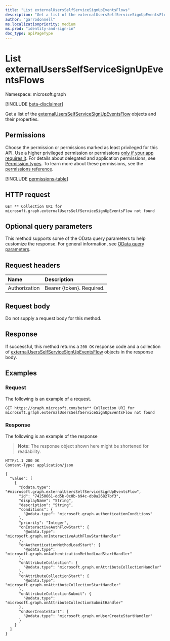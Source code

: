 ```yaml
---
title: "List externalUsersSelfServiceSignUpEventsFlows"
description: "Get a list of the externalUsersSelfServiceSignUpEventsFlow objects and their properties."
author: "garrodonnell"
ms.localizationpriority: medium
ms.prod: "identity-and-sign-in"
doc_type: apiPageType
---
```


# List externalUsersSelfServiceSignUpEventsFlows

Namespace: microsoft.graph

[!INCLUDE [beta-disclaimer](../../includes/beta-disclaimer.md)]

Get a list of the [externalUsersSelfServiceSignUpEventsFlow](../resources/externalusersselfservicesignupeventsflow.md) objects and their properties.

## Permissions

Choose the permission or permissions marked as least privileged for this API. Use a higher privileged permission or permissions [only if your app requires it](/graph/permissions-overview#best-practices-for-using-microsoft-graph-permissions). For details about delegated and application permissions, see [Permission types](/graph/permissions-overview#permission-types). To learn more about these permissions, see the [permissions reference](/graph/permissions-reference).

<!-- {
  "blockType": "permissions",
  "name": "externalusersselfservicesignupeventsflow-list-permissions"
}
-->
[!INCLUDE [permissions-table](../includes/permissions/externalusersselfservicesignupeventsflow-list-permissions.md)]

## HTTP request

<!-- {
  "blockType": "ignored"
}
-->
``` http
GET ** Collection URI for microsoft.graph.externalUsersSelfServiceSignUpEventsFlow not found
```

## Optional query parameters

This method supports some of the OData query parameters to help customize the response. For general information, see [OData query parameters](/graph/query-parameters).

## Request headers

|Name|Description|
|:---|:---|
|Authorization|Bearer {token}. Required.|

## Request body

Do not supply a request body for this method.

## Response

If successful, this method returns a `200 OK` response code and a collection of [externalUsersSelfServiceSignUpEventsFlow](../resources/externalusersselfservicesignupeventsflow.md) objects in the response body.

## Examples

### Request

The following is an example of a request.
<!-- {
  "blockType": "request",
  "name": "list_externalusersselfservicesignupeventsflow"
}
-->
``` http
GET https://graph.microsoft.com/beta** Collection URI for microsoft.graph.externalUsersSelfServiceSignUpEventsFlow not found
```


### Response

The following is an example of the response
>**Note:** The response object shown here might be shortened for readability.
<!-- {
  "blockType": "response",
  "truncated": true,
  "@odata.type": "Collection(microsoft.graph.externalUsersSelfServiceSignUpEventsFlow)"
}
-->
``` http
HTTP/1.1 200 OK
Content-Type: application/json

{
  "value": [
    {
      "@odata.type": "#microsoft.graph.externalUsersSelfServiceSignUpEventsFlow",
      "id": "74250661-dd5b-0c0b-b94c-db8a26827bf3",
      "displayName": "String",
      "description": "String",
      "conditions": {
        "@odata.type": "microsoft.graph.authenticationConditions"
      },
      "priority": "Integer",
      "onInteractiveAuthFlowStart": {
        "@odata.type": "microsoft.graph.onInteractiveAuthFlowStartHandler"
      },
      "onAuthenticationMethodLoadStart": {
        "@odata.type": "microsoft.graph.onAuthenticationMethodLoadStartHandler"
      },
      "onAttributeCollection": {
        "@odata.type": "microsoft.graph.onAttributeCollectionHandler"
      },
      "onAttributeCollectionStart": {
        "@odata.type": "microsoft.graph.onAttributeCollectionStartHandler"
      },
      "onAttributeCollectionSubmit": {
        "@odata.type": "microsoft.graph.onAttributeCollectionSubmitHandler"
      },
      "onUserCreateStart": {
        "@odata.type": "microsoft.graph.onUserCreateStartHandler"
      }
    }
  ]
}
```

